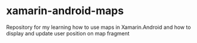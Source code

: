 # xamarin-android-maps
Repository for my learning how to use maps in Xamarin.Android and how to display and update user position on map fragment

